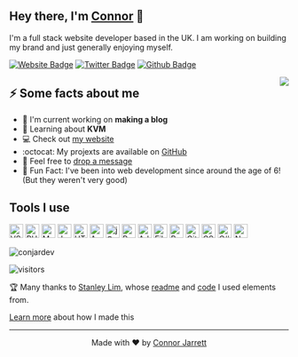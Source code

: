 <h2>Hey there, I'm <a href="https://www.connorjarrett.com/">Connor</a> 👋</h2>
<p>I'm a full stack website developer based in the UK. I am working on building my brand and just generally enjoying myself.</p>
<p><a href="https://www.connorjarrett.com/"><img src="https://img.shields.io/badge/-connorjarrett.com-f7f016?style=flat-square&amp;labelColor=f7f016&amp;logo=Google-Chrome&amp;logoColor=black&amp;link=https://www.connorjarrett.com/" alt="Website Badge"></a> <a href="https://twitter.com/ConnorJrt"><img src="https://img.shields.io/badge/-@ConnorJrt-1DA1F2?style=flat-square&amp;labelColor=1DA1F2&amp;logo=Twitter&amp;logoColor=white&amp;link=https://twitter.com/ConnorJrt" alt="Twitter Badge"></a> <a href="https://github.com/conjardev"><img src="https://img.shields.io/badge/-conjardev-e8e8e8?style=flat-square&amp;labelColor=e8e8e8&amp;logo=GitHub&amp;logoColor=black&amp;link=https://github.com/conjardev" alt="Github Badge"></a></p>
<img align='right' src='https://media1.giphy.com/media/rcOlpTCkM1GAE/giphy.gif?cid=ecf05e4792woyx5oobvkmixox59j8eoyddawh7vz8uhffsv0&rid=giphy.gif&ct=g' />
<h2>⚡ Some facts about me</h2>
<ul>
<li>🔭 I'm current working on <b>making a blog</b></li>
<li>🤔 Learning about <b>KVM</b></li>
<li>💻 Check out <a href="https://connorjarrett.com">my website</a></li>
<li>:octocat: My projexts are available on <a href="https://github.com/conjardev">GitHub</a></li>
<li>💬 Feel free to <a href="https://connorjarrett.com#contact">drop a message</a></li>
<li>🎉 Fun Fact: I've been into web development since around the age of 6! (But they weren't very good)</li>
</ul>
<h2>Tools I use</h2>
<p align="left">
<img src="https://cdn.jsdelivr.net/gh/devicons/devicon/icons/vscode/vscode-original.svg" alt="VSCode" width="25" height="25" />
<img src="https://cdn.jsdelivr.net/gh/devicons/devicon/icons/php/php-original.svg" alt="PHP" width="25" height="25" />
<img src="https://cdn.jsdelivr.net/gh/devicons/devicon/icons/mysql/mysql-original.svg" alt="MySQL" width="25" height="25" />
<img src="https://cdn.jsdelivr.net/gh/devicons/devicon/icons/javascript/javascript-original.svg" alt="JavaScript" width="25" height="25" />
<img src="https://cdn.jsdelivr.net/gh/devicons/devicon/icons/html5/html5-original.svg" alt="HTML" width="25" height="25" />
<img src="https://cdn.jsdelivr.net/gh/devicons/devicon/icons/apache/apache-original.svg" alt="Apache 2" width="25" height="25" />
<img src="https://cdn.jsdelivr.net/gh/devicons/devicon/icons/jquery/jquery-original.svg" alt="jQuery" width="25" height="25" />
<img src="https://cdn.jsdelivr.net/gh/devicons/devicon/icons/python/python-original.svg" alt="Python" width="25" height="25" />
<img src="https://cdn.jsdelivr.net/gh/devicons/devicon/icons/illustrator/illustrator-plain.svg" alt="Adobe Illustrator" width="25" height="25" />
<img src="https://cdn.jsdelivr.net/gh/devicons/devicon/icons/filezilla/filezilla-plain.svg" alt="FileZilla" width="25" height="25" />
<img src="https://cdn.jsdelivr.net/gh/devicons/devicon/icons/putty/putty-original.svg" alt="Putty" width="25" height="25" />
<img src="https://cdn.jsdelivr.net/gh/devicons/devicon/icons/github/github-original.svg" alt="GitHub" width="25" height="25" />
<img src="https://cdn.jsdelivr.net/gh/devicons/devicon/icons/css3/css3-original.svg" alt="CSS" width="25" height="25" />
<img src="https://cdn.jsdelivr.net/gh/devicons/devicon/icons/csharp/csharp-original.svg" alt="C#" width="25" height="25" />
<img src="https://simpleicons.org/icons/notion.svg" alt="Notion" width="25" height="25" />
</p>
<p align="left">
<img src="https://github-readme-stats.vercel.app/api/top-langs?username=conjardev&theme=dark&layout=compact&hide_border=true&bg_color=22272e" alt="conjardev" />
<!--
<img src="https://github-readme-stats.vercel.app/api?username=conjardev&show_icons=true&theme=dark&hide_border=true&bg_color=22272e" alt="conjardev" />
<img src="https://ghchart.rshah.org/conjardev" alt="conjardev" />
-->
</p>
<p><img src="https://visitor-badge.glitch.me/badge?page_id=conjardev.conjardev" alt="visitors"></p>
<p>🏆 Many thanks to <a href="https://github.com/Spiderpig86">Stanley Lim</a>, whose <a href="https://github.com/Spiderpig86/Spiderpig86">readme</a> and <a href="https://github.com/Spiderpig86/Spiderpig86/blob/master/index.js">code</a> I used elements from.</p>
<p><a href="https://github.com/conjardev/conjardev/blob/main/info.md">Learn more</a> about how I made this</p>
<hr>
<p align="center">Made with &hearts; by <a href="https://connorjarrett.com">Connor Jarrett</a></p>
